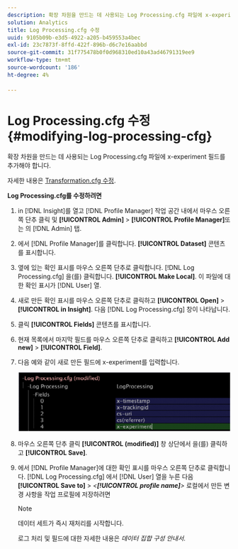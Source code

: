 ```yaml
---
description: 확장 차원을 만드는 데 사용되는 Log Processing.cfg 파일에 x-experiment 필드를 추가해야 합니다.
solution: Analytics
title: Log Processing.cfg 수정
uuid: 9105b09b-e3d5-4922-a205-b459553a4bec
exl-id: 23c7873f-8ffd-422f-896b-d6c7e16aabbd
source-git-commit: 31f775478b0f0d968310ed10a43ad46791319ee9
workflow-type: tm+mt
source-wordcount: '186'
ht-degree: 4%

---
```


# Log Processing.cfg 수정{#modifying-log-processing-cfg}

확장 차원을 만드는 데 사용되는 Log Processing.cfg 파일에 x-experiment 필드를 추가해야 합니다.

자세한 내용은 [Transformation.cfg 수정](../../../home/c-undst-ctrld-exp/c-vw-rslts/t-mod-trfmtn.md#task-d61b02853a82492c9a76e3c5fe8a3fb6).

**Log Processing.cfg를 수정하려면**

1. in [!DNL Insight]를 열고 [!DNL Profile Manager] 작업 공간 내에서 마우스 오른쪽 단추 클릭 및 **[!UICONTROL Admin]** > **[!UICONTROL Profile Manager]**&#x200B;또는 의 [!DNL Admin] 탭.
1. 에서 [!DNL Profile Manager]를 클릭합니다. **[!UICONTROL Dataset]** 콘텐츠를 표시합니다.
1. 옆에 있는 확인 표시를 마우스 오른쪽 단추로 클릭합니다. [!DNL Log Processing.cfg] 을(를) 클릭합니다. **[!UICONTROL Make Local]**. 이 파일에 대한 확인 표시가 [!DNL User] 열.
1. 새로 만든 확인 표시를 마우스 오른쪽 단추로 클릭하고 **[!UICONTROL Open]** > **[!UICONTROL in Insight]**. 다음 [!DNL Log Processing.cfg] 창이 나타납니다.
1. 클릭 **[!UICONTROL Fields]** 콘텐츠를 표시합니다.
1. 현재 목록에서 마지막 필드를 마우스 오른쪽 단추로 클릭하고 **[!UICONTROL Add new]** > **[!UICONTROL Field]**.
1. 다음 예와 같이 새로 만든 필드에 x-experiment를 입력합니다.

   ![단계 정보](assets/logprocessing.png)

1. 마우스 오른쪽 단추 클릭 **[!UICONTROL (modified)]** 창 상단에서 을(를) 클릭하고 **[!UICONTROL Save]**.
1. 에서 [!DNL Profile Manager]에 대한 확인 표시를 마우스 오른쪽 단추로 클릭합니다. [!DNL Log Processing.cfg] 에서 [!DNL User] 열을 누른 다음 **[!UICONTROL Save to]** > *&lt;**[!UICONTROL profile name]**>* 로컬에서 만든 변경 사항을 작업 프로필에 저장하려면

   >[!NOTE]
   >
   >데이터 세트가 즉시 재처리를 시작합니다.

   로그 처리 및 필드에 대한 자세한 내용은 *데이터 집합 구성 안내서*.
